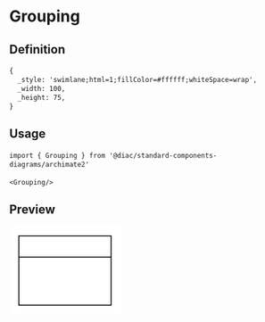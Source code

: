 # Grouping

## Definition

```
{
  _style: 'swimlane;html=1;fillColor=#ffffff;whiteSpace=wrap',
  _width: 100,
  _height: 75,
}
```

## Usage

```
import { Grouping } from '@diac/standard-components-diagrams/archimate2'

<Grouping/>
```

## Preview

<img src="./grouping.png" width="200"/>
